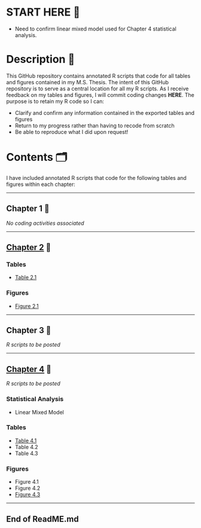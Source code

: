 # **START HERE** :rocket:
* Need to confirm linear mixed model used for Chapter 4 statistical analysis.

# Description :thought_balloon:
This GitHub repository contains annotated R scripts that code for all tables and figures contained in my M.S. Thesis. 
The intent of this GitHub repository is to serve as a central location for all my R scripts. As I receive feedback on my tables and figures, I will commit coding changes **HERE**. 
The purpose is to retain my R code so I can: 

- Clarify and confirm any information contained in the exported tables and figures
- Return to my progress rather than having to recode from scratch
- Be able to reproduce what I did upon request!

# Contents :card_index_dividers:
I have included annotated R scripts that code for the following tables and figures within each chapter:

--------------------------------------

## Chapter 1 :open_book:
_No coding activities associated_

---------------------------------------

## [Chapter 2](Johnson_Chapter_2_R_Scripts) :dna:
### Tables 
- [Table 2.1](Johnson_Chapter_2_R_Scripts/Johnson_Chapter_2_Table_2.1_R_Script.txt)
### Figures
- [Figure 2.1](Johnson_Chapter_2_R_Scripts/Johnson_Chapter_2_Figure_2.1_R_Script.txt)

---------------------------------------

## Chapter 3 :microbe:
_R scripts to be posted_

---------------------------------------

## [Chapter 4](Johnson_Chapter_4_R_Scripts) :test_tube:
_R scripts to be posted_
### Statistical Analysis
- Linear Mixed Model
### Tables
- [Table 4.1](Johnson_Chapter_4_R_Scripts/Johnson_Chapter_4_Table_4.1_R_Script.txt)
- Table 4.2
- Table 4.3
### Figures
- Figure 4.1
- Figure 4.2
- [Figure 4.3](Johnson_Chapter_4_R_Scripts/Johnson_Chapter_4_Figure_4.3_R_Script.txt)

---------------------------------------

## End of ReadME.md
